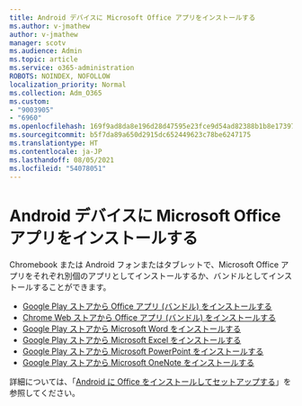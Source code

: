 ```yaml
---
title: Android デバイスに Microsoft Office アプリをインストールする
ms.author: v-jmathew
author: v-jmathew
manager: scotv
ms.audience: Admin
ms.topic: article
ms.service: o365-administration
ROBOTS: NOINDEX, NOFOLLOW
localization_priority: Normal
ms.collection: Adm_O365
ms.custom:
- "9003905"
- "6960"
ms.openlocfilehash: 169f9ad8da8e196d28d47595e23fce9d54ad82388b1b8e173971663b3d83d3f4
ms.sourcegitcommit: b5f7da89a650d2915dc652449623c78be6247175
ms.translationtype: HT
ms.contentlocale: ja-JP
ms.lasthandoff: 08/05/2021
ms.locfileid: "54078051"
---
```

# <a name="install-microsoft-office-apps-on-an-android-device"></a>Android デバイスに Microsoft Office アプリをインストールする

Chromebook または Android フォンまたはタブレットで、Microsoft Office アプリをそれぞれ別個のアプリとしてインストールするか、バンドルとしてインストールすることができます。

- [Google Play ストアから Office アプリ (バンドル) をインストールする](https://go.microsoft.com/fwlink/?linkid=2137009)
- [Chrome Web ストアから Office アプリ (バンドル) をインストールする](https://go.microsoft.com/fwlink/?linkid=2137212)
- [Google Play ストアから Microsoft Word をインストールする](https://go.microsoft.com/fwlink/?linkid=2136994)
- [Google Play ストアから Microsoft Excel をインストールする](https://go.microsoft.com/fwlink/?linkid=2137120)
- [Google Play ストアから Microsoft PowerPoint をインストールする](https://go.microsoft.com/fwlink/?linkid=2137121)
- [Google Play ストアから Microsoft OneNote をインストールする](https://go.microsoft.com/fwlink/?linkid=2137211)

詳細については、「[Android に Office をインストールしてセットアップする](https://go.microsoft.com/fwlink/?linkid=2135287)」を参照してください。
